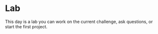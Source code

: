 # Lab 

This day is a lab you can work on the current challenge, ask questions, 
or start the first project.